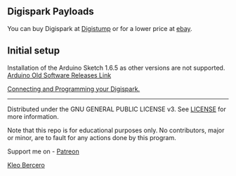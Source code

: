 ## Digispark Payloads

You can buy Digispark at [Digistump](http://digistump.com/products/1) or for a lower price at [ebay](http://www.ebay.com/itm/Digispark-Kickstarter-ATTINY85-Arduino-General-Micro-USB-Development-Board-/221889695650?hash=item33a9a80fa2:g:GdoAAOSwiLdV~BaV).  

## Initial setup

Installation of the Arduino Sketch 1.6.5 as other versions are not supported. [Arduino Old Software Releases Link](https://www.arduino.cc/en/main/OldSoftwareReleases)

[Connecting and Programming your Digispark. ](https://digistump.com/wiki/digispark/tutorials/connecting)

---

Distributed under the GNU GENERAL PUBLIC LICENSE v3. See [LICENSE](https://github.com/kbeflo/digispark-payloads/blob/master/LICENSE) for more information.

Note that this repo is for educational purposes only. No contributors, major or minor, are to fault for any actions done by this program.

Support me on - [Patreon](https://www.patreon.com/kbeflo)

[Kleo Bercero](https://kbeflo.github.io/)